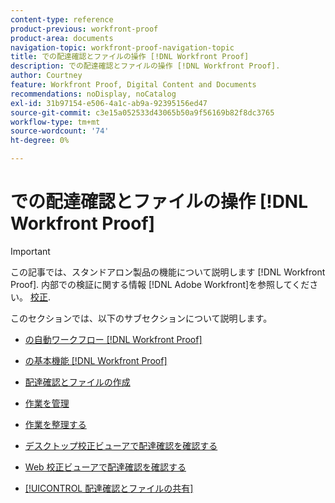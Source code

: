 ```yaml
---
content-type: reference
product-previous: workfront-proof
product-area: documents
navigation-topic: workfront-proof-navigation-topic
title: での配達確認とファイルの操作 [!DNL Workfront Proof]
description: での配達確認とファイルの操作 [!DNL Workfront Proof].
author: Courtney
feature: Workfront Proof, Digital Content and Documents
recommendations: noDisplay, noCatalog
exl-id: 31b97154-e506-4a1c-ab9a-92395156ed47
source-git-commit: c3e15a052533d43065b50a9f56169b82f8dc3765
workflow-type: tm+mt
source-wordcount: '74'
ht-degree: 0%

---
```


# での配達確認とファイルの操作 [!DNL Workfront Proof]

>[!IMPORTANT]
>
>この記事では、スタンドアロン製品の機能について説明します [!DNL Workfront Proof]. 内部での検証に関する情報 [!DNL Adobe Workfront]を参照してください。 [校正](../../review-and-approve-work/proofing/proofing.md).

このセクションでは、以下のサブセクションについて説明します。

* [の自動ワークフロー [!DNL Workfront Proof]](../../workfront-proof/wp-work-proofsfiles/automated-workflow/automated-workflow.md)
* [の基本機能 [!DNL Workfront Proof]](../../workfront-proof/wp-work-proofsfiles/basic-features/basic-features.md)
* [配達確認とファイルの作成](../../workfront-proof/wp-work-proofsfiles/create-proofs-and-files/create-proofs-and-files.md)
* [作業を管理](../../workfront-proof/wp-work-proofsfiles/manage-your-work/manage-your-work.md)
* [作業を整理する](../../workfront-proof/wp-work-proofsfiles/organize-your-work/organize-your-work.md)
* [デスクトップ校正ビューアで配達確認を確認する](../../workfront-proof/wp-work-proofsfiles/review-proofs-dpv/review-proofs-in-desktop-proofing-viewer.md)

  <!--
  <li data-mc-conditions="QuicksilverOrClassic.Draft mode"><a href="../../workfront-proof/wp-work-proofsfiles/review-proofs-lpv/review-proofs-in-the-lpv.md" class="MCXref xref" xrefformat="{para}">Review proofs in the Legacy Proofing Viewer</a> </li>
  -->

* [Web 校正ビューアで配達確認を確認する](../../workfront-proof/wp-work-proofsfiles/review-proofs-wpv/review-proofs-in-wpv.md)
* [[!UICONTROL 配達確認とファイルの共有]](../../workfront-proof/wp-work-proofsfiles/share-proofs-and-files/share-proofs-and-files.md)
